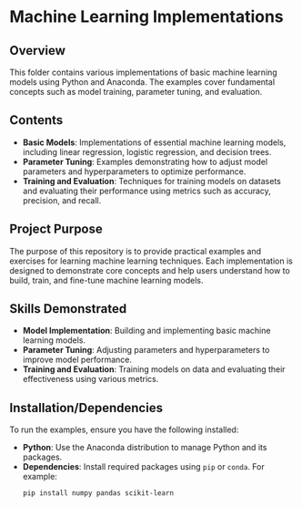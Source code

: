 # Machine Learning Implementations

## Overview
This folder contains various implementations of basic machine learning models using Python and Anaconda. The examples cover fundamental concepts such as model training, parameter tuning, and evaluation.

## Contents
- **Basic Models**: Implementations of essential machine learning models, including linear regression, logistic regression, and decision trees.
- **Parameter Tuning**: Examples demonstrating how to adjust model parameters and hyperparameters to optimize performance.
- **Training and Evaluation**: Techniques for training models on datasets and evaluating their performance using metrics such as accuracy, precision, and recall.

## Project Purpose
The purpose of this repository is to provide practical examples and exercises for learning machine learning techniques. Each implementation is designed to demonstrate core concepts and help users understand how to build, train, and fine-tune machine learning models.

## Skills Demonstrated
- **Model Implementation**: Building and implementing basic machine learning models.
- **Parameter Tuning**: Adjusting parameters and hyperparameters to improve model performance.
- **Training and Evaluation**: Training models on data and evaluating their effectiveness using various metrics.

## Installation/Dependencies
To run the examples, ensure you have the following installed:
- **Python**: Use the Anaconda distribution to manage Python and its packages.
- **Dependencies**: Install required packages using `pip` or `conda`. For example:
  ```bash
  pip install numpy pandas scikit-learn
